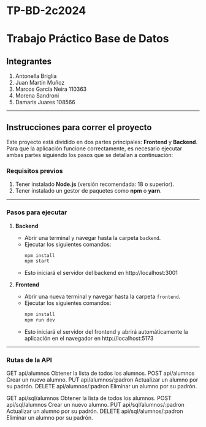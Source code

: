# TP-BD-2c2024

# Trabajo Práctico Base de Datos

## Integrantes
1. Antonella Briglia 
2. Juan Martín Muñoz
3. Marcos García Neira 110363
4. Morena Sandroni
5. Damaris Juares 108566

---

## Instrucciones para correr el proyecto

Este proyecto está dividido en dos partes principales: **Frontend** y **Backend**. Para que la aplicación funcione correctamente, es necesario ejecutar ambas partes siguiendo los pasos que se detallan a continuación:

### Requisitos previos
1. Tener instalado **Node.js** (versión recomendada: 18 o superior).
2. Tener instalado un gestor de paquetes como **npm** o **yarn**.

---

### Pasos para ejecutar

1. **Backend**
   - Abrir una terminal y navegar hasta la carpeta `backend`.
   - Ejecutar los siguientes comandos:
     ```bash
     npm install
     npm start
     ```
   - Esto iniciará el servidor del backend en http://localhost:3001

2. **Frontend**
   - Abrir una nueva terminal y navegar hasta la carpeta `frontend`.
   - Ejecutar los siguientes comandos:
     ```bash
     npm install
     npm run dev
     ```
   - Esto iniciará el servidor del frontend y abrirá automáticamente la aplicación en el navegador en http://localhost:5173

---

### Rutas de la API

GET	api/alumnos	Obtener la lista de todos los alumnos.
POST	api/alumnos	Crear un nuevo alumno.
PUT	api/alumnos/:padron	Actualizar un alumno por su padrón.
DELETE	api/alumnos/:padron	Eliminar un alumno por su padrón.

GET	api/sql/alumnos	Obtener la lista de todos los alumnos.
POST	api/sql/alumnos	Crear un nuevo alumno.
PUT	api/sql/alumnos/:padron	Actualizar un alumno por su padrón.
DELETE	api/sql/alumnos/:padron	Eliminar un alumno por su padrón.
